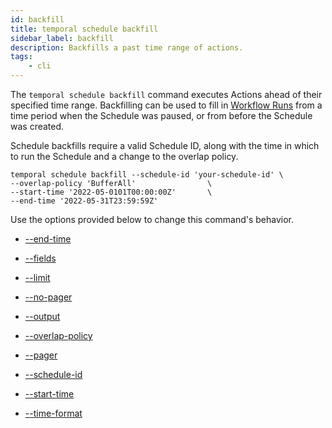 ```yaml
---
id: backfill
title: temporal schedule backfill
sidebar_label: backfill
description: Backfills a past time range of actions.
tags:
    - cli
---
```


The `temporal schedule backfill` command executes Actions ahead of their specified time range.
Backfilling can be used to fill in [Workflow Runs](/concepts/what-is-a-run-id) from a time period when the Schedule was paused, or from before the Schedule was created.

Schedule backfills require a valid Schedule ID, along with the time in which to run the Schedule and a change to the overlap policy.

```
temporal schedule backfill --schedule-id 'your-schedule-id' \
--overlap-policy 'BufferAll' 				\
--start-time '2022-05-0101T00:00:00Z'		\
--end-time '2022-05-31T23:59:59Z'
```

Use the options provided below to change this command's behavior.

- [--end-time](/cli/cmd-options/end-time)

- [--fields](/cli/cmd-options/fields)

- [--limit](/cli/cmd-options/limit)

- [--no-pager](/cli/cmd-options/no-pager)

- [--output](/cli/cmd-options/output)

- [--overlap-policy](/cli/cmd-options/overlap-policy)

- [--pager](/cli/cmd-options/pager)

- [--schedule-id](/cli/cmd-options/schedule-id)

- [--start-time](/cli/cmd-options/start-time)

- [--time-format](/cli/cmd-options/time-format)
